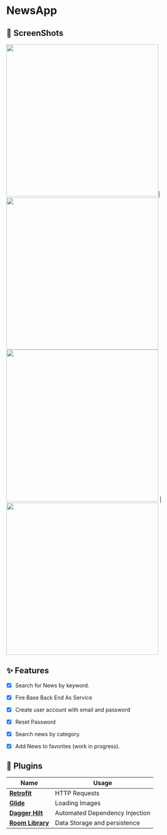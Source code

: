 # NewsApp



## 📸 ScreenShots

 <img src="https://j.gifs.com/nRkPWW.gif" width="400">| <img src="app/src/main/assets/home_page.png" width="400">  
 <img src="app/src/main/assets/search_found.png" width="400">   | <img src="app/src/main/assets/search_not_found.png" width="400">


## ✨ Features
- [x] Search for News by keyword.
- [x] Fire Base Back End As Service
- [x] Create user account with email and password
- [x] Reset Password 
- [x] Search news by category.
- [x] Add News to favorites (work in progress).








## 🔌 Plugins

| Name                                                    | Usage                                               |
| ------------------------------------------------------- | --------------------------------------------------- |
| [**Retrofit**](https://square.github.io/retrofit/)      | HTTP Requests                                       |
| [**Glide**](https://bumptech.github.io/glide/)          | Loading Images                                     |
| [**Dagger Hilt**](https://developer.android.com/training/dependency-injection/hilt-android/)| Automated Dependency Injection                |
| [**Room Library**](https://developer.android.com/jetpack/androidx/releases/room)| Data Storage and persistence|
